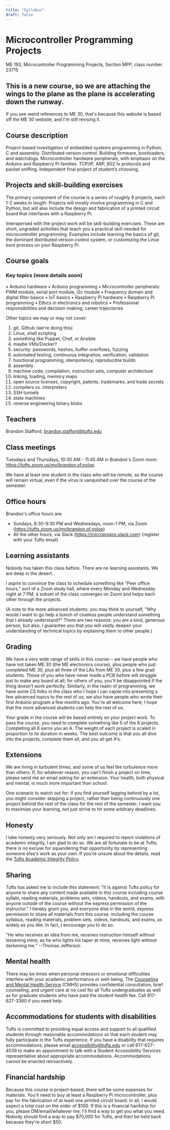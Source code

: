 ```yaml
---
title: "Syllabus"
draft: false
---
```

# Microcontroller Programming Projects

ME 193, Microcontroller Programming Projects, Section MPP, class number 23715

## This is a new course, so we are attaching the wings to the plane as the plane is accelerating down the runway.

If you see weird references to ME 30, that's because this website is based off the ME 30 website, and I'm still revising it.

## Course description

Project-based investigation of embedded systems programming in Python, C and assembly. Distributed version control. Building firmware, bootloaders, and watchdogs. Microcontroller hardware peripherals, with emphasis on the Arduino and Raspberry Pi families. TCP/IP, ARP, 802.1x protocols and packet sniffing. Independent final project of student’s choosing.

## Projects and skill-building exercises

The primary component of the course is a series of roughly 8 projects, each 1-2 weeks in length. Projects will mostly involve programming in C and Python, but will also include the design and fabrication of a printed circuit board that interfaces with a Raspberry Pi.

Interspersed with the project work will be skill-building exercises. These are short, ungraded activities that teach you a practical skill needed for microcontroller programming. Examples include learning the basics of git, the dominant distributed version control system, or customizing the Linux boot process on your Raspberry Pi.

## Course goals

### Key topics (more details soon)
•	Arduino hardware
•	Arduino programming
•	Microcontroller peripherals: PWM module, serial port module, i2c module
•	Frequency domain and digital filter basics
•	IoT basics
•	Raspberry Pi hardware
•	Raspberry Pi programming
•	Ethics in electronics and robotics
•	Professional responsibilities and decision-making; career trajectories

Other topics we may or may not cover:

1. git, Github (we're doing this)
2. Linux, shell scripting
3. something like Puppet, Chef, or Ansible
4. maybe VMs/Docker?
5. security: passwords, hashes, buffer overflows, fuzzing
6. automated testing, continuous integration, verification, validation
7. functional programming, idempotency, reproducible builds
8. assembly
9. machine code, compilation, instruction sets, computer architecture
10. linking, loading, memory maps
11. open source licenses, copyright, patents, trademarks, and trade secrets
12. compilers vs. interpreters
13. SSH tunnels
14. state machines
15. reverse engineering binary blobs

## Teachers

Brandon Stafford, brandon.stafford@tufts.edu

## Class meetings

Tuesdays and Thursdays, 10:30 AM - 11:45 AM in Brandon's Zoom room: https://tufts.zoom.us/my/brandon.of.nolop

We have at least one student in the class who will be remote, so the course will remain virtual, even if the virus is vanquished over the course of the semester.

## Office hours

Brandon's office hours are:

* Sundays, 8:30-9:30 PM and Wednesdays, noon-1 PM, via Zoom (https://tufts.zoom.us/my/brandon.of.nolop)
* All the other hours, via Slack (https://micropropro.slack.com) (register with your Tufts email)

## Learning assistants

Nobody has taken this class before. There are no learning assistants. We are deep in the desert.

I aspire to convince the class to schedule something like "Peer office hours," sort of a Zoom study hall, where every Monday and Wednesday night at 7 PM, a subset of the class converges on Zoom and helps each other through the projects.

(A note to the more advanced students: you may think to yourself, "Why would I want to go help a bunch of clueless people understand something that I already understand?" There are two reasons: you are a kind, generous person, but also, I guarantee you that you will vastly deepen your understanding of technical topics by explaining them to other people.)

## Grading

We have a very wide range of skills in this course-- we have people who have not taken ME 30 (the ME electronics course), plus people who just completed ME 30, plus all three of the LAs from ME 30, plus a few grad students. Those of you who have never made a PCB before will struggle just to make any board at all; for others of you, you'll be disappointed if the thing doesn't work perfectly. Similarly, in the realm of programming, we have some CS folks in the class who I hope I can cajole into presenting a few advanced topics to the rest of us; we also have people who wrote their first Arduino program a few months ago. You're all welcome here; I hope that the more advanced students can help the rest of us.

Your grade in the course will be based entirely on your project work. To pass the course, you need to complete something like 5 of the 8 projects. Completing all 8 earns you an A. The weight of each project is scaled in proportion to its duration in weeks. The best outcome is that you all dive into the projects, complete them all, and you all get A's.

## Extensions

We are living in turbulent times, and some of us feel the turbulence more than others. If, for whatever reason, you can't finish a project on time, please send me an email asking for an extension. Your health, both physical and mental, is much more important than school.

One scenario to watch out for: if you find yourself lagging behind by a lot, you might consider skipping a project, rather than being continuously one project behind the rest of the class for the rest of the semester. I want you to maximize your learning, not just strive to hit some arbitrary deadlines.

## Honesty

I take honesty very seriously. Not only am I required to report violations of academic integrity, I am glad to do so. We are all fortunate to be at Tufts; there is no excuse for squandering that opportunity by representing someone else's work as your own. If you're unsure about the details, read the [Tufts Academic Integrity Policy](https://students.tufts.edu/student-affairs/student-life-policies/academic-integrity-policy).

## Sharing

Tufts has asked me to include this statement: "It is against Tufts policy for anyone to share any content made available in this course including course syllabi, reading materials, problems sets, videos, handouts, and exams, with anyone outside of the course without the express permission of the instructor." I hereby grant you, and everyone else in the world, express permission to share all materials from this course, including the course syllabus, reading materials, problem sets, videos, handouts, and exams, as widely as you like. In fact, I encourage you to do so.

"He who receives an idea from me, receives instruction himself without lessening mine; as he who lights his taper at mine, receives light without darkening me." --Thomas Jefferson

## Mental health

There may be times when personal stressors or emotional difficulties interfere with your academic performance or well-being. The [Counseling and Mental Health Service](http://go.tufts.edu/Counseling) (CMHS) provides confidential consultation, brief counseling, and urgent care at no cost for all Tufts undergraduates as well as for graduate students who have paid the student health fee. Call 617-627-3360 if you need help.

## Accommodations for students with disabilities

Tufts is committed to providing equal access and support to all qualified students through reasonable accommodations so that each student may fully participate in the Tufts experience. If you have a disability that requires accommodations, please email accessibility@tufts.edu or call 617-627-4539 to make an appointment to talk with a Student Accessibility Services representative about appropriate accommodations. Accommodations cannot be enacted retroactively.

## Financial hardship

Because this course is project-based, there will be some expenses for materials. You'll need to buy at least a Raspberry Pi microcontroller, plus pay for the fabrication of at least one printed circuit board. In all, I would expect a total cost on the order of $100. If this is a financial hardship for you, please DM/email/whatever me; I'll find a way to get you what you need. Nobody should find a way to pay $70,000 for Tufts, and then be held back because they're short $50. 

